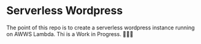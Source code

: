 # Serverless Wordpress

The point of this repo is to create a serverless wordpress instance running on AWWS Lambda. Thi is a Work in Progress. 🤷🏻‍♀️
